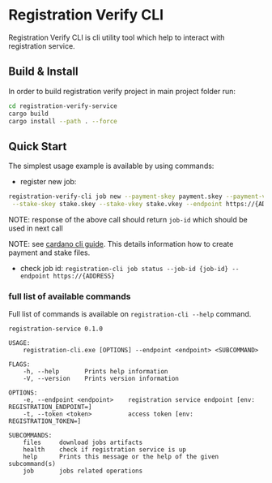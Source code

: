 # Registration Verify CLI

Registration Verify CLI is cli utility tool which help to interact with registration service.

## Build & Install

In order to build registration verify project in main project folder run:

```sh
cd registration-verify-service
cargo build
cargo install --path . --force
```

## Quick Start

The simplest usage example is available by using commands:

* register new job:

```sh
registration-verify-cli job new --payment-skey payment.skey --payment-vkey payment.vkey \
 --stake-skey stake.skey --stake-vkey stake.vkey --endpoint https://{ADDRESS}`
```

NOTE: response of the above call should return `job-id` which should be used in next call

NOTE: see [cardano cli guide](https://developers.cardano.org/docs/stake-pool-course/handbook/keys-addresses/).
This details information how to create payment and stake files.

* check job id:
`registration-cli job status --job-id {job-id} --endpoint https://{ADDRESS}`

### full list of available commands

Full list of commands is available on `registration-cli --help` command.

```text
registration-service 0.1.0

USAGE:
    registration-cli.exe [OPTIONS] --endpoint <endpoint> <SUBCOMMAND>

FLAGS:
    -h, --help       Prints help information
    -V, --version    Prints version information

OPTIONS:
    -e, --endpoint <endpoint>    registration service endpoint [env: REGISTRATION_ENDPOINT=]
    -t, --token <token>          access token [env: REGISTRATION_TOKEN=]

SUBCOMMANDS:
    files     download jobs artifacts
    health    check if registration service is up
    help      Prints this message or the help of the given subcommand(s)
    job       jobs related operations
```
